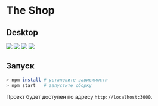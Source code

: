 # The Shop


## Desktop
![](src/screenshots/desktop_1.png=1080x720)
![](./src/screenshots/desktop_2.png=1080x720)
![](./src/screenshots/desktop_3.png=1080x720)
![](./src/screenshots/desktop_4.png=1080x720)

## Запуск
```bash
> npm install # установите зависимости
> npm start   # запустите сборку
```

Проект будет доступен по адресу `http://localhost:3000`.

